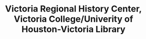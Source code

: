 ---
layout: repo
title: "Victoria Regional History Center, Victoria College/Univerity of Houston-Victoria Library"
id: 17914
permalink: repos/17914/
---